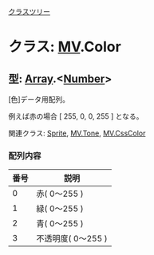 [クラスツリー](index.md)

# クラス: [MV](MV.md).Color

## 型: [Array](Array.md).&lt;[Number](Number.md)&gt;

[色]データ用配列。

例えば赤の場合 [ 255, 0, 0, 255 ] となる。

関連クラス: [Sprite](Sprite.md), [MV.Tone](MV.Tone.md), [MV.CssColor](MV.CssColor.md)


### 配列内容

| 番号 | 説明 |
| --- | --- |
| 0 | 赤( 0〜255 ) |
| 1 | 緑( 0〜255 ) |
| 2 | 青( 0〜255 ) |
| 3 | 不透明度( 0〜255 ) |



